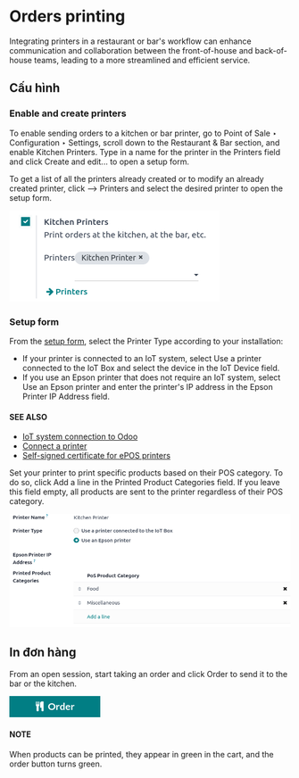 # Orders printing

Integrating printers in a restaurant or bar's workflow can enhance communication and collaboration
between the front-of-house and back-of-house teams, leading to a more streamlined and efficient
service.

## Cấu hình

<a id="kitchen-printing-enable"></a>

### Enable and create printers

To enable sending orders to a kitchen or bar printer, go to Point of Sale ‣
Configuration ‣ Settings, scroll down to the Restaurant & Bar section, and enable
Kitchen Printers. Type in a name for the printer in the Printers field and
click Create and edit... to open a setup form.

To get a list of all the printers already created or to modify an already created printer, click
--> Printers and select the desired printer to open the setup form.

![settings to enable the kitchen printers](kitchen_printing/printers-settings.png)

<a id="kitchen-printing-setup-form"></a>

### Setup form

From the [setup form](#kitchen-printing-enable), select the Printer Type according
to your installation:

- If your printer is connected to an IoT system, select Use a printer connected to the
  IoT Box and select the device in the IoT Device field.
- If you use an Epson printer that does not require an IoT system, select Use an Epson
  printer and enter the printer's IP address in the Epson Printer IP Address field.

#### SEE ALSO
- [IoT system connection to Odoo](../../../general/iot/connect.md)
- [Connect a printer](../../../general/iot/devices/printer.md)
- [Self-signed certificate for ePOS printers](../configuration/epos_ssc.md)

Set your printer to print specific products based on their POS category. To do so, click
Add a line in the Printed Product Categories field. If you leave this field
empty, all products are sent to the printer regardless of their POS category.

![setup form to configure a kitchen printer](kitchen_printing/printer-setup.png)

## In đơn hàng

From an open session, start taking an order and click Order to send it to the bar or the
kitchen.

![order button from the POS UI to send orders to a kitchen or a bar](kitchen_printing/order-button.png)

#### NOTE
When products can be printed, they appear in green in the cart, and the order button turns green.
